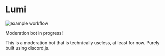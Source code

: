 # Lumi

![example workflow](https://github.com/gavenda/lumi/actions/workflows/build.yml/badge.svg)

Moderation bot in progress!

This is a moderation bot that is technically useless, at least for now. Purely built using discord.js.
